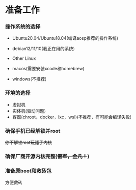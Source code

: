 # 准备工作
### 操作系统的选择
- Ubuntu20.04/Ubuntu18.04(编译aosp推荐的操作系统)

- debian12/11/10(我正在用的系统)

- Other Linux

- macos(需要安装xcode和homebrew)

- windows(不推荐)
### 环境的选择
- 虚拟机
- 实体机(驱动问题)
- 容器(chroot，docker，lxc，wsl)(不推荐，有可能会编译失败)


### 确保手机已经解锁并root
~~你不解锁root玩锤子内核~~

### 确保厂商开源内核完整(~~雷军，金凡！~~)

### 准备原boot和救砖包
方便救砖